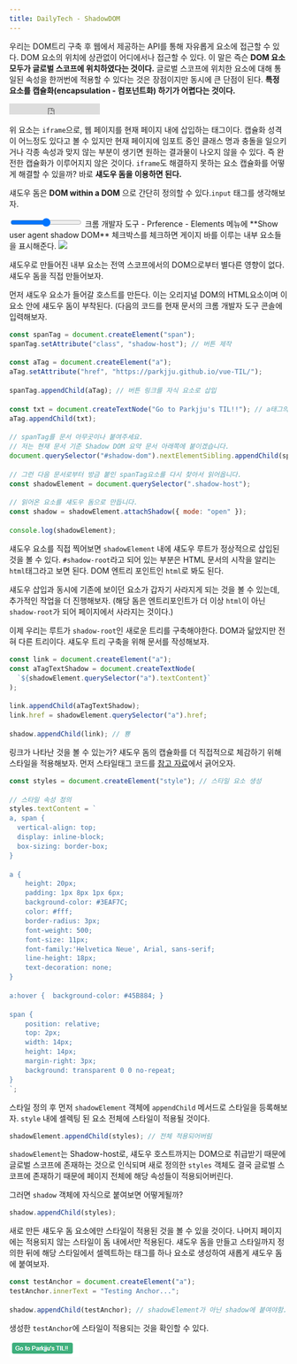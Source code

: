 ```yaml
---
title: DailyTech - ShadowDOM
---
```


우리는 DOM트리 구축 후 웹에서 제공하는 API를 통해 자유롭게 요소에 접근할 수 있다. DOM 요소의 위치에 상관없이 어디에서나 접근할 수 있다. 이 말은 즉슨 **DOM 요소 모두가 글로벌 스코프에 위치하였다는 것이다.** 글로벌 스코프에 위치한 요소에 대해 통일된 속성을 한꺼번에 적용할 수 있다는 것은 장점이지만 동시에 큰 단점이 된다. **특정 요소를 캡슐화(encapsulation - 컴포넌트화) 하기가 어렵다는 것이다.**

<iframe id="twitter-widget-0" scrolling="no" frameborder="0" allowtransparency="true" allowfullscreen="true" class="twitter-follow-button twitter-follow-button-rendered" style="position: static; visibility: visible; width: 164px; height: 20px;" title="Twitter Follow Button" src="https://platform.twitter.com/widgets/follow_button.a58e82e150afc25eb5372dd55a98b778.en.html#dnt=false&amp;id=twitter-widget-0&amp;lang=en&amp;screen_name=ireaderinokun&amp;show_count=false&amp;show_screen_name=true&amp;size=m&amp;time=1645677292018" data-screen-name="ireaderinokun"></iframe>

위 요소는 `iframe`으로, 웹 페이지를 현재 페이지 내에 삽입하는 태그이다. 캡슐화 성격이 어느정도 있다고 볼 수 있지만 현재 페이지에 임포트 중인 클래스 명과 충돌을 일으키거나 각종 속성과 맞지 않는 부분이 생기면 원하는 결과물이 나오지 않을 수 있다. 즉 완전한 캡슐화가 이루어지지 않은 것이다. `iframe`도 해결하지 못하는 요소 캡슐화를 어떻게 해결할 수 있을까? 바로 **섀도우 돔을 이용하면 된다.**

섀도우 돔은 **DOM within a DOM** 으로 간단히 정의할 수 있다.`input` 태그를 생각해보자.

<input type="range"/>
크롬 개발자 도구 - Prference - Elements 메뉴에 **Show user agent shadow DOM** 체크박스를 체크하면 게이지 바를 이루는 내부 요소들을 표시해준다.

<img src="../.vuepres/assets/daily/shadow.png/">

섀도우로 만들어진 내부 요소는 전역 스코프에서의 DOM으로부터 별다른 영향이 없다. 섀도우 돔을 직접 만들어보자.

먼저 섀도우 요소가 들어갈 호스트를 만든다. 이는 오리지널 DOM의 HTML요소이며 이 요소 안에 섀도우 돔이 부착된다. (다음의 코드를 현재 문서의 크롬 개발자 도구 콘솔에 입력해보자.

```javascript
const spanTag = document.createElement("span");
spanTag.setAttribute("class", "shadow-host"); // 버튼 제작

const aTag = document.createElement("a");
aTag.setAttribute("href", "https://parkjju.github.io/vue-TIL/");

spanTag.appendChild(aTag); // 버튼 링크를 자식 요소로 삽입

const txt = document.createTextNode("Go to Parkjju's TIL!!"); // a태그의 자식 텍스트 노드 생성
aTag.appendChild(txt);

// spanTag를 문서 아무곳이나 붙여주세요.
// 저는 현재 문서 기준 Shadow DOM 요약 문서 아래쪽에 붙이겠습니다.
document.querySelector("#shadow-dom").nextElementSibling.appendChild(spanTag);

// 그런 다음 문서로부터 방금 붙인 spanTag요소를 다시 찾아서 읽어옵니다.
const shadowElement = document.querySelector(".shadow-host");

// 읽어온 요소를 섀도우 돔으로 만듭니다.
const shadow = shadowElement.attachShadow({ mode: "open" });

console.log(shadowElement);
```

섀도우 요소를 직접 찍어보면 `shadowElement` 내에 섀도우 루트가 정상적으로 삽입된 것을 볼 수 있다. `#shadow-root`라고 되어 있는 부분은 HTML 문서의 시작을 알리는 `html`태그라고 보면 된다. DOM 엔트리 포인트인 `html`로 봐도 된다.

섀도우 삽입과 동시에 기존에 보이던 요소가 갑자기 사라지게 되는 것을 볼 수 있는데, 추가적인 작업을 더 진행해보자. (해당 돔은 엔트리포인트가 더 이상 `html`이 아닌 `shadow-root`가 되어 페이지에서 사라지는 것이다.)

이제 우리는 루트가 `shadow-root`인 새로운 트리를 구축해야한다. DOM과 닮았지만 전혀 다른 트리이다. 섀도우 트리 구축을 위해 문서를 작성해보자.

```javascript
const link = document.createElement("a");
const aTagTextShadow = document.createTextNode(
  `${shadowElement.querySelector("a").textContent}`
);

link.appendChild(aTagTextShadow);
link.href = shadowElement.querySelector("a").href;

shadow.appendChild(link); // 뿅
```

링크가 나타난 것을 볼 수 있는가? 섀도우 돔의 캡슐화를 더 직접적으로 체감하기 위해 스타일을 적용해보자. 먼저 스타일태그 코드를 [참고 자료](https://bitsofco.de/what-is-the-shadow-dom/?utm_source=CSS-Weekly&utm_campaign=Issue-344&)에서 긁어오자.

```javascript
const styles = document.createElement("style"); // 스타일 요소 생성

// 스타일 속성 정의
styles.textContent = `
a, span {
  vertical-align: top;
  display: inline-block;
  box-sizing: border-box;
}

a {
    height: 20px;
    padding: 1px 8px 1px 6px;
    background-color: #3EAF7C;
    color: #fff;
    border-radius: 3px;
    font-weight: 500;
    font-size: 11px;
    font-family:'Helvetica Neue', Arial, sans-serif;
    line-height: 18px;
    text-decoration: none;   
}

a:hover {  background-color: #45B884; }

span {
    position: relative;
    top: 2px;
    width: 14px;
    height: 14px;
    margin-right: 3px;
    background: transparent 0 0 no-repeat;
}
`;
```

스타일 정의 후 먼저 `shadowElement` 객체에 `appendChild` 메서드로 스타일을 등록해보자. `style` 내에 셀렉팅 된 요소 전체에 스타일이 적용될 것이다.

```javascript
shadowElement.appendChild(styles); // 전체 적용되어버림
```

`shadowElement`는 Shadow-host로, 섀도우 호스트까지는 DOM으로 취급받기 때문에 글로벌 스코프에 존재하는 것으로 인식되며 새로 정의한 `styles` 객체도 결국 글로벌 스코프에 존재하기 때문에 페이지 전체에 해당 속성들이 적용되어버린다.

그러면 `shadow` 객체에 자식으로 붙여보면 어떻게될까?

```javascript
shadow.appendChild(styles);
```

새로 만든 섀도우 돔 요소에만 스타일이 적용된 것을 볼 수 있을 것이다. 나머지 페이지에는 적용되지 않는 스타일이 돔 내에서만 적용된다. 섀도우 돔을 만들고 스타일까지 정의한 뒤에 해당 스타일에서 셀렉트하는 태그를 하나 요소로 생성하여 새롭게 섀도우 돔에 붙여보자.

```javascript
const testAnchor = document.createElement("a");
testAnchor.innerText = "Testing Anchor...";

shadow.appendChild(testAnchor); // shadowElement가 아닌 shadow에 붙여야함.
```

생성한 `testAnchor`에 스타일이 적용되는 것을 확인할 수 있다.

<img src="../.vuepress/assets/daily/anchor.png" />
